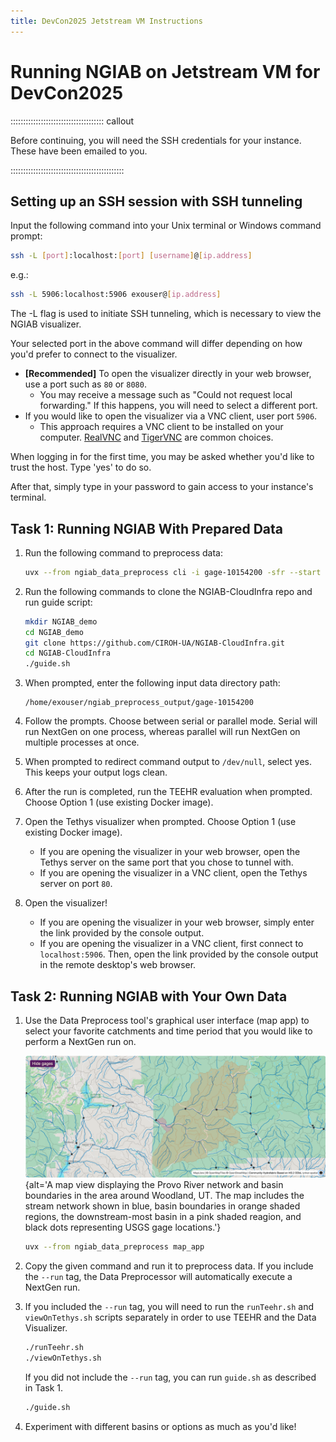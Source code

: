 ```yaml
---
title: DevCon2025 Jetstream VM Instructions
---
```


# Running NGIAB on Jetstream VM for DevCon2025

::::::::::::::::::::::::::::::::::::: callout

Before continuing, you will need the SSH credentials for your instance. These have been emailed to you.

:::::::::::::::::::::::::::::::::::::::::::::

## Setting up an SSH session with SSH tunneling

Input the following command into your Unix terminal or Windows command prompt:

```bash 
ssh -L [port]:localhost:[port] [username]@[ip.address]
```

e.g.:
```bash
ssh -L 5906:localhost:5906 exouser@[ip.address]
```

The -L flag is used to initiate SSH tunneling, which is necessary to view the NGIAB visualizer.

Your selected port in the above command will differ depending on how you'd prefer to connect to the visualizer.

- **[Recommended]** To open the visualizer directly in your web browser, use a port such as `80` or `8080`.
    - You may receive a message such as "Could not request local forwarding." If this happens, you will need to select a different port.
- If you would like to open the visualizer via a VNC client, user port `5906`.
    - This approach requires a VNC client to be installed on your computer. [RealVNC](https://www.realvnc.com/en/connect/download/viewer/) and [TigerVNC](https://tigervnc.org/) are common choices.

When logging in for the first time, you may be asked whether you'd like to trust the host. Type 'yes' to do so.

After that, simply type in your password to gain access to your instance's terminal.

## Task 1: Running NGIAB With Prepared Data

1. Run the following command to preprocess data:
   ```bash 
   uvx --from ngiab_data_preprocess cli -i gage-10154200 -sfr --start 2017-09-01 --end 2018-09-01 --source aorc 
   ```

2. Run the following commands to clone the NGIAB-CloudInfra repo and run guide script: 
   ```bash
   mkdir NGIAB_demo
   cd NGIAB_demo
   git clone https://github.com/CIROH-UA/NGIAB-CloudInfra.git 
   cd NGIAB-CloudInfra 
   ./guide.sh 
   ```

3. When prompted, enter the following input data directory path: 
   ```
   /home/exouser/ngiab_preprocess_output/gage-10154200 
   ```

4. Follow the prompts. Choose between serial or parallel mode. Serial will run NextGen on one process, whereas parallel will run NextGen on multiple processes at once. 

5. When prompted to redirect command output to `/dev/null`, select yes. This keeps your output logs clean.

6. After the run is completed, run the TEEHR evaluation when prompted. Choose Option 1 (use existing Docker image).

7. Open the Tethys visualizer when prompted. Choose Option 1 (use existing Docker image).
    - If you are opening the visualizer in your web browser, open the Tethys server on the same port that you chose to tunnel with.
    - If you are opening the visualizer in a VNC client, open the Tethys server on port `80`.

8. Open the visualizer!
    - If you are opening the visualizer in your web browser, simply enter the link provided by the console output.
    - If you are opening the visualizer in a VNC client, first connect to `localhost:5906`. Then, open the link provided by the console output in the remote desktop's web browser.

## Task 2: Running NGIAB with Your Own Data

1. Use the Data Preprocess tool's graphical user interface (map app) to select your favorite catchments and time period that you would like to perform a NextGen run on.

   ![Figure 1: Example view from the Data Preprocess tool. The highlighted region (light orange area; downstream-most basin in pink) represents the specific study basin, illustrating the river network (blue lines), sub-basins (orange), and surrounding USGS gaging stations (black dots).](fig/fig1-4.png){alt='A map view displaying the Provo River network and basin boundaries in the area around Woodland, UT. The map includes the stream network shown in blue, basin boundaries in orange shaded regions, the downstream-most basin in a pink shaded reagion, and black dots representing USGS gage locations.'}

   ```bash
   uvx --from ngiab_data_preprocess map_app
   ```

2. Copy the given command and run it to preprocess data. If you include the `--run` tag, the Data Preprocessor will automatically execute a NextGen run.

3. If you included the `--run` tag, you will need to run the `runTeehr.sh` and `viewOnTethys.sh` scripts separately in order to use TEEHR and the Data Visualizer.
   ```bash
   ./runTeehr.sh
   ./viewOnTethys.sh
   ```
   
   If you did not include the `--run` tag, you can run `guide.sh` as described in Task 1.
   ```bash
   ./guide.sh
   ```

4. Experiment with different basins or options as much as you'd like!